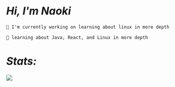 # _Hi, I'm Naoki_

```💯 I'm currently working on learning about linux in more depth```

```🎴 learning about Java, React, and Linux in more depth```

# _Stats:_

![](https://github-readme-stats.vercel.app/api/top-langs/?username=NaokiTM&lang_count=20&layout=pie&theme=dark&include_all_commits=true)
